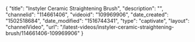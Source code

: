 {
    "title": "Instyler Ceramic Straightening Brush",
    "description": "",
    "channelid": "114661406",
    "videoid": "109969906",
    "date_created": "1502518684",
    "date_modified": "1516744341",
    "type": "captivate",
    "layout": "channelVideo",
    "url": "\/latest-videos\/instyler-ceramic-straightening-brush\/114661406-109969906"
}